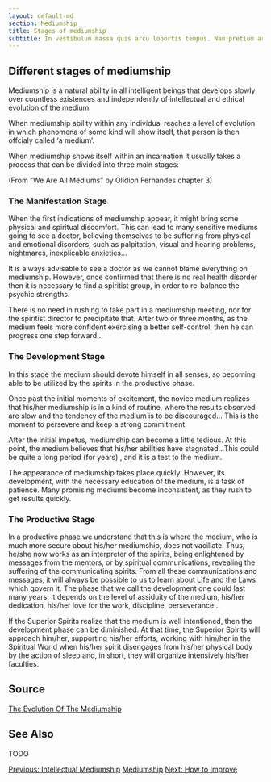 ```yaml
---
layout: default-md
section: Mediumship
title: Stages of mediumship
subtitle: In vestibulum massa quis arcu lobortis tempus. Nam pretium arcu in odio vulputate luctus.
---
```


## Different stages of mediumship
Mediumship is a natural ability in all intelligent beings that develops slowly over countless existences and independently of intellectual and ethical evolution of the medium.

When mediumship ability within any individual reaches a level of evolution in which phenomena of some kind will show itself, that person is then offcialy called ‘a medium’.

When mediumship shows itself within an incarnation it usually takes a process that can be divided into three main stages:

(From “We Are All Mediums” by Olidion Fernandes chapter 3)

### The Manifestation Stage
When the first indications of mediumship appear, it might bring some physical and spiritual discomfort. This can lead to many sensitive mediums going to see a doctor, believing themselves to be suffering from physical and emotional disorders, such as palpitation, visual and hearing problems, nightmares, inexplicable anxieties…

It is always advisable to see a doctor as we cannot blame everything on mediumship. However, once confirmed that there is no real health disorder then it is necessary to find a spiritist group, in order to re-balance the psychic strengths.

There is no need in rushing to take part in a mediumship meeting, nor for the spiritist director to precipitate that. After two or three months, as the medium feels more confident exercising a better self-control, then he can progress one step forward…

### The Development Stage
In this stage the medium should devote himself in all senses, so becoming able to be utilized by the spirits in the productive phase.

Once past the initial moments of excitement, the novice medium realizes that his/her mediumship is in a kind of routine, where the results observed are slow and the tendency of the medium is to be discouraged… This is the moment to persevere and keep a strong commitment.

After the initial impetus, mediumship can become a little tedious. At this point, the medium believes that his/her abilities have stagnated…This could be quite a long period (for years) , and it is a test to the medium.

The appearance of mediumship takes place quickly. However, its development, with the necessary education of the medium, is a task of patience. Many promising mediums become inconsistent, as they rush to get results quickly.

### The Productive Stage
In a productive phase we understand that this is where the medium, who is much more secure about his/her mediumship, does not vacillate. Thus, he/she now works as an interpreter of the spirits, being enlightened by messages from the mentors, or by spiritual communications, revealing the suffering of the communicating spirits. From all these communications and messages, it will always be possible to us to learn about Life and the Laws which govern it. The phase that we call the development one could last many years. It depends on the level of assiduity of the medium, his/her dedication, his/her love for the work, discipline, perseverance…

If the Superior Spirits realize that the medium is well intentioned, then the development phase can be diminished. At that time, the Superior Spirits will approach him/her, supporting his/her efforts, working with him/her in the Spiritual World when his/her spirit disengages from his/her physical body by the action of sleep and, in short, they will organize intensively his/her faculties.


## Source
[The Evolution Of The Mediumship](http://www.sgny.org/spiritism-guide/mediumship/mediumship-evolution/)

## See Also
TODO


<a href="intellectual" class="button">Previous: Intellectual Mediumship</a>
<a href="learn" class="button special">Mediumship</a>
<a href="how-to-improve" class="button">Next: How to Improve</a>

